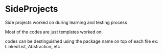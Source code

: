 # SideProjects

Side projects worked on during learning and testing process

Most of the codes are just templates worked on.

codes can be destinguished using the package name on top of each file ex: LinkedList, Abstraction, etc .
